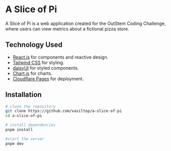 # A Slice of Pi

A Slice of Pi is a web application created for the OutStem Coding Challenge, where users can view metrics about a fictional pizza store.

## Technology Used

- [React.js](https://react.dev/) for components and reactive design.
- [Tailwind CSS](https://tailwindcss.com/) for styling.
- [daisyUI](https://daisyui.com/) for styled components.
- [Chart.js](https://www.chartjs.org/) for charts.
- [Cloudflare Pages](https://pages.cloudflare.com/) for deployment.

## Installation

```bash
# clone the repository
git clone https://github.com/vasiltop/a-slice-of-pi
cd a-slice-of-pi

# install dependencies
pnpm install

#start the server
pnpm dev
```
